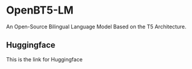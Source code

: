# OpenBT5-LM
An Open-Source Bilingual Language Model Based on the T5 Architecture.


## Huggingface
This is the link for Huggingface
